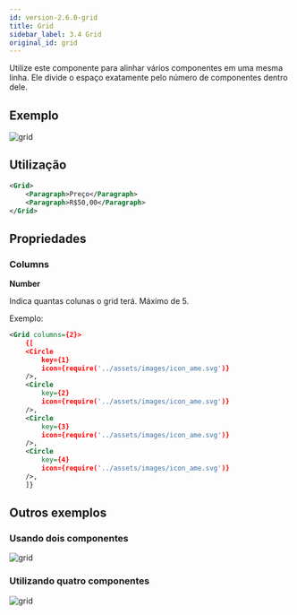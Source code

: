 ```yaml
---
id: version-2.6.0-grid
title: Grid
sidebar_label: 3.4 Grid
original_id: grid
---
```


Utilize este componente para alinhar vários componentes em uma mesma linha.
Ele divide o espaço exatamente pelo número de componentes dentro dele.

## Exemplo

![grid](assets/images_components/v2.0.0/grid1.jpg)

## Utilização

```xml
<Grid>
    <Paragraph>Preço</Paragraph>
    <Paragraph>R$50,00</Paragraph>
</Grid>
```

## Propriedades

### Columns

**Number**

Indica quantas colunas o grid terá. Máximo de 5.

Exemplo:

```xml
<Grid columns={2}>
    {[
    <Circle
        key={1}
        icon={require('../assets/images/icon_ame.svg')}
    />,
    <Circle
        key={2}
        icon={require('../assets/images/icon_ame.svg')}
    />,
    <Circle
        key={3}
        icon={require('../assets/images/icon_ame.svg')}
    />,
    <Circle
        key={4}
        icon={require('../assets/images/icon_ame.svg')}
    />,
    ]}
```

## Outros exemplos

### Usando dois componentes

![grid](assets/images_components/v2.0.0/grid2.png)

### Utilizando quatro componentes

![grid](assets/images_components/v2.0.0/grid3.jpg)
